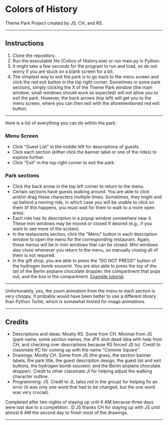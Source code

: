 # Colors of History
Theme Park Project created by JS, CH, and RS.
***
## Instructions
1. Clone the repository.
2. Run the executable file (Colors of History.exe) or run main.py in Python.
3. It might take a few seconds for the program to run and load, so do not worry if you are stuck on a blank screen for a bit.
4. The simplest way to exit the park is to go back to the menu screen and click the red exit button in the top right corner. Sometimes in some park sections, simply clicking the X of the Theme Park window (the main window; small windows should work as expected) will not allow you to exit the park. However, the back arrows (top left) will get you to the menu screen, where you can then exit with the aforementioned red exit button.
***
Here is a list of everything you can do within the park:
### Menu Screen
- Click "Guest List" in the middle left for descriptions of guests.
- Click each section (either click the banner label or one of the rides) to explore further.
- Click "Exit" in the top right corner to exit the park.

### Park sections
- Click the back arrow in the top left corner to return to the menu.
- Certain sections have guests walking around. You are able to click and/or drag these characters multiple times. Sometimes, they might end up behind a moving ride, in which case you will be unable to click on them (if this happens, you must wait for them to walk to a more open area).
- Each ride has its description in a popup window somewhere near it. These mini windows may be moved or closed if desired (e.g., if you want to see more of the screen).
- In the restaurants section, click the "Menu" button in each description window to open the menu for the corresponding restaurant. Again, these menus will be in mini windows that can be closed. Mini windows also close whenever you return to the menu, so manually closing all of them is not required.
- In the gift shop, you are able to press the "DO NOT PRESS!" button of the hydrogen bomb souvenir. You are also able to press the top of the tail of the Berlin airplane chocolate dropper, the compartment that pops out, and the box in the compartment. [Example tutorial](https://gyazo.com/a03f027e5d284eac6a46631a76c16502).

***
Unfortunately, yes, the zoom animation from the menu to each section is very choppy. It probably would have been better to use a different library than Python Turtle, which is somewhat limited for image animations.
***

## Credits
- Descriptions and ideas: Mostly RS. Some from CH. Minimal from JS (park name, some section names, the JFK shot dead idea with help from CH, and checking over descriptions because RS forced JS to). Credit to classmate KC for coming up with the name "Commie Square".
- Drawings: Mostly CH. Some from JS (the grass, the section banner labels, the park title, the guest description design, the guest list and exit buttons, the hydrogen bomb souvenir, and the Berlin airplane chocolate dropper). Credit to other classmate JI for helping adjust the walking character outline.
- Programming: JS. Credit to JL (also not in the group) for helping fix an error (it was only one word that had to be changed, but the one word was very crucial).

Completed after two nights of staying up until 6 AM because three days were lost due to a competition. :D JS thanks CH for staying up with JS until almost 6 AM the second day to finish most of the drawings.

***
